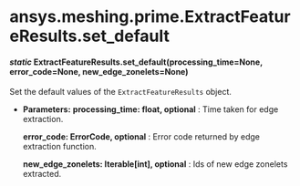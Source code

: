<a id="ansys-meshing-prime-extractfeatureresults-set-default"></a>

# ansys.meshing.prime.ExtractFeatureResults.set_default

<a id="ansys.meshing.prime.ExtractFeatureResults.set_default"></a>

#### *static* ExtractFeatureResults.set_default(processing_time=None, error_code=None, new_edge_zonelets=None)

Set the default values of the `ExtractFeatureResults` object.

* **Parameters:**
  **processing_time: float, optional**
  : Time taken for edge extraction.

  **error_code: ErrorCode, optional**
  : Error code returned by edge extraction function.

  **new_edge_zonelets: Iterable[int], optional**
  : Ids of new edge zonelets extracted.

<!-- !! processed by numpydoc !! -->
